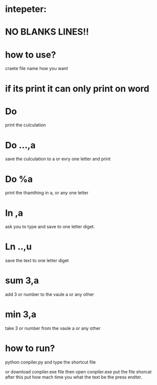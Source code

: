 # intepeter:

# NO BLANKS LINES!!

# how to use?

craete file name how you want

# if its print it can only print on word

# Do
print the culculation

# Do ...,a
save the culculation to a or evry one letter and print

# Do %a
print the thamthing in a, or any one letter

# In ,a
ask you to type and save to one letter diget.

# Ln ..,u

save the text to one letter diget

# sum 3,a

add 3 or number to the vaule a or any other

# min 3,a

take 3 or number from the vaule a or any other

        
# how to run?

python conpiler.py
and type the shortcut file

or download conpiler.exe file then open conpiler.exe put the file shorcat after this put how mach time you what the text be the press endter.
